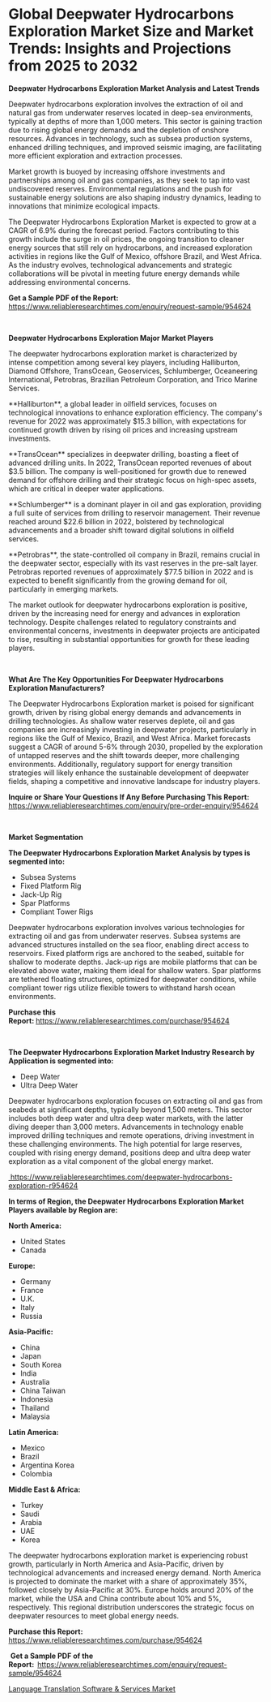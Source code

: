 <p><h1>Global Deepwater Hydrocarbons Exploration Market Size and Market Trends: Insights and Projections from 2025 to 2032</h1></p><p><strong>Deepwater Hydrocarbons Exploration Market Analysis and Latest Trends</strong></p>
<p><p>Deepwater hydrocarbons exploration involves the extraction of oil and natural gas from underwater reserves located in deep-sea environments, typically at depths of more than 1,000 meters. This sector is gaining traction due to rising global energy demands and the depletion of onshore resources. Advances in technology, such as subsea production systems, enhanced drilling techniques, and improved seismic imaging, are facilitating more efficient exploration and extraction processes.</p><p>Market growth is buoyed by increasing offshore investments and partnerships among oil and gas companies, as they seek to tap into vast undiscovered reserves. Environmental regulations and the push for sustainable energy solutions are also shaping industry dynamics, leading to innovations that minimize ecological impacts.</p><p>The Deepwater Hydrocarbons Exploration Market is expected to grow at a CAGR of 6.9% during the forecast period. Factors contributing to this growth include the surge in oil prices, the ongoing transition to cleaner energy sources that still rely on hydrocarbons, and increased exploration activities in regions like the Gulf of Mexico, offshore Brazil, and West Africa. As the industry evolves, technological advancements and strategic collaborations will be pivotal in meeting future energy demands while addressing environmental concerns.</p></p>
<p><strong>Get a Sample PDF of the Report:&nbsp;</strong> <a href="https://www.reliableresearchtimes.com/enquiry/request-sample/954624?utm_campaign=3219&utm_medium=2&utm_source=Github&utm_content=ia&utm_term=07032025&utm_id=deepwater-hydrocarbons-exploration">https://www.reliableresearchtimes.com/enquiry/request-sample/954624</a></p>
<p>&nbsp;</p>
<p><strong>Deepwater Hydrocarbons Exploration Major Market Players</strong></p>
<p><p>The deepwater hydrocarbons exploration market is characterized by intense competition among several key players, including Halliburton, Diamond Offshore, TransOcean, Geoservices, Schlumberger, Oceaneering International, Petrobras, Brazilian Petroleum Corporation, and Trico Marine Services. </p><p>**Halliburton**, a global leader in oilfield services, focuses on technological innovations to enhance exploration efficiency. The company's revenue for 2022 was approximately $15.3 billion, with expectations for continued growth driven by rising oil prices and increasing upstream investments.</p><p>**TransOcean** specializes in deepwater drilling, boasting a fleet of advanced drilling units. In 2022, TransOcean reported revenues of about $3.5 billion. The company is well-positioned for growth due to renewed demand for offshore drilling and their strategic focus on high-spec assets, which are critical in deeper water applications.</p><p>**Schlumberger** is a dominant player in oil and gas exploration, providing a full suite of services from drilling to reservoir management. Their revenue reached around $22.6 billion in 2022, bolstered by technological advancements and a broader shift toward digital solutions in oilfield services.</p><p>**Petrobras**, the state-controlled oil company in Brazil, remains crucial in the deepwater sector, especially with its vast reserves in the pre-salt layer. Petrobras reported revenues of approximately $77.5 billion in 2022 and is expected to benefit significantly from the growing demand for oil, particularly in emerging markets.</p><p>The market outlook for deepwater hydrocarbons exploration is positive, driven by the increasing need for energy and advances in exploration technology. Despite challenges related to regulatory constraints and environmental concerns, investments in deepwater projects are anticipated to rise, resulting in substantial opportunities for growth for these leading players.</p></p>
<p>&nbsp;</p>
<p><strong>What Are The Key Opportunities For Deepwater Hydrocarbons Exploration Manufacturers?</strong></p>
<p><p>The Deepwater Hydrocarbons Exploration market is poised for significant growth, driven by rising global energy demands and advancements in drilling technologies. As shallow water reserves deplete, oil and gas companies are increasingly investing in deepwater projects, particularly in regions like the Gulf of Mexico, Brazil, and West Africa. Market forecasts suggest a CAGR of around 5-6% through 2030, propelled by the exploration of untapped reserves and the shift towards deeper, more challenging environments. Additionally, regulatory support for energy transition strategies will likely enhance the sustainable development of deepwater fields, shaping a competitive and innovative landscape for industry players.</p></p>
<p><strong>Inquire or Share Your Questions If Any Before Purchasing This Report:</strong> <a href="https://www.reliableresearchtimes.com/enquiry/pre-order-enquiry/954624?utm_campaign=3219&utm_medium=2&utm_source=Github&utm_content=ia&utm_term=07032025&utm_id=deepwater-hydrocarbons-exploration">https://www.reliableresearchtimes.com/enquiry/pre-order-enquiry/954624</a></p>
<p>&nbsp;</p>
<p><strong>Market Segmentation</strong></p>
<p><strong>The Deepwater Hydrocarbons Exploration Market Analysis by types is segmented into:</strong></p>
<p><ul><li>Subsea Systems</li><li>Fixed Platform Rig</li><li>Jack-Up Rig</li><li>Spar Platforms</li><li>Compliant Tower Rigs</li></ul></p>
<p><p>Deepwater hydrocarbons exploration involves various technologies for extracting oil and gas from underwater reserves. Subsea systems are advanced structures installed on the sea floor, enabling direct access to reservoirs. Fixed platform rigs are anchored to the seabed, suitable for shallow to moderate depths. Jack-up rigs are mobile platforms that can be elevated above water, making them ideal for shallow waters. Spar platforms are tethered floating structures, optimized for deepwater conditions, while compliant tower rigs utilize flexible towers to withstand harsh ocean environments.</p></p>
<p><strong>Purchase this Report:&nbsp;</strong><a href="https://www.reliableresearchtimes.com/purchase/954624?utm_campaign=3219&utm_medium=2&utm_source=Github&utm_content=ia&utm_term=07032025&utm_id=deepwater-hydrocarbons-exploration">https://www.reliableresearchtimes.com/purchase/954624</a></p>
<p>&nbsp;</p>
<p><strong>The Deepwater Hydrocarbons Exploration Market Industry Research by Application is segmented into:</strong></p>
<p><ul><li>Deep Water</li><li>Ultra Deep Water</li></ul></p>
<p><p>Deepwater hydrocarbons exploration focuses on extracting oil and gas from seabeds at significant depths, typically beyond 1,500 meters. This sector includes both deep water and ultra deep water markets, with the latter diving deeper than 3,000 meters. Advancements in technology enable improved drilling techniques and remote operations, driving investment in these challenging environments. The high potential for large reserves, coupled with rising energy demand, positions deep and ultra deep water exploration as a vital component of the global energy market.</p></p>
<p><a href="https://www.reliableresearchtimes.com/deepwater-hydrocarbons-exploration-r954624?utm_campaign=3219&utm_medium=2&utm_source=Github&utm_content=ia&utm_term=07032025&utm_id=deepwater-hydrocarbons-exploration">&nbsp;https://www.reliableresearchtimes.com/deepwater-hydrocarbons-exploration-r954624</a></p>
<p><strong>In terms of Region, the Deepwater Hydrocarbons Exploration Market Players available by Region are:</strong></p>
<p>
    <p> <strong> North America: </strong>
        <ul>
            <li>United States</li>
            <li>Canada</li>
        </ul>
        </p> 
    <p> <strong> Europe: </strong>
        <ul>
            <li>Germany</li>
            <li>France</li>
            <li>U.K.</li>
            <li>Italy</li>
            <li>Russia</li>
        </ul>
        </p> 
    <p> <strong> Asia-Pacific: </strong>
        <ul>
            <li>China</li>
            <li>Japan</li>
            <li>South Korea</li>
            <li>India</li>
            <li>Australia</li>
            <li>China Taiwan</li>
            <li>Indonesia</li>
            <li>Thailand</li>
            <li>Malaysia</li>
        </ul>
        </p> 
    <p> <strong> Latin America: </strong>
        <ul>
            <li>Mexico</li>
            <li>Brazil</li>
            <li>Argentina Korea</li>
            <li>Colombia</li>
        </ul>
        </p> 
    <p> <strong> Middle East & Africa: </strong>
        <ul>
            <li>Turkey</li>
            <li>Saudi</li>
            <li>Arabia</li>
            <li>UAE</li>
            <li>Korea</li>
        </ul>
    </p>
    </p>
<p><p>The deepwater hydrocarbons exploration market is experiencing robust growth, particularly in North America and Asia-Pacific, driven by technological advancements and increased energy demand. North America is projected to dominate the market with a share of approximately 35%, followed closely by Asia-Pacific at 30%. Europe holds around 20% of the market, while the USA and China contribute about 10% and 5%, respectively. This regional distribution underscores the strategic focus on deepwater resources to meet global energy needs.</p></p>
<p><strong>Purchase this Report: </strong><a href="https://www.reliableresearchtimes.com/purchase/954624?utm_campaign=3219&utm_medium=2&utm_source=Github&utm_content=ia&utm_term=07032025&utm_id=deepwater-hydrocarbons-exploration">https://www.reliableresearchtimes.com/purchase/954624</a></p>
<p>&nbsp;<strong>Get a Sample PDF of the Report:&nbsp;&nbsp;</strong><a href="https://www.reliableresearchtimes.com/enquiry/request-sample/954624?utm_campaign=3219&utm_medium=2&utm_source=Github&utm_content=ia&utm_term=07032025&utm_id=deepwater-hydrocarbons-exploration">https://www.reliableresearchtimes.com/enquiry/request-sample/954624</a></p>
<p><strong></strong></p>
<p><p><a href="https://github.com/bulkagumanvv/Market-Research-Report-List-1/blob/main/language-translation-software-services-market.md?utm_campaign=3219&utm_medium=2&utm_source=Github&utm_content=ia&utm_term=07032025&utm_id=deepwater-hydrocarbons-exploration">Language Translation Software & Services Market</a></p></p>